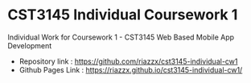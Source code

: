 # CST3145 Individual Coursework 1 
 Individual Work for Coursework 1 - CST3145 Web Based Mobile App Development
 
 - Repository link : https://github.com/riazzx/cst3145-individual-cw1
 - Github Pages Link : https://riazzx.github.io/cst3145-individual-cw1/ 
